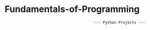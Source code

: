 # Fundamentals-of-Programming
```
                                        --- Python Projects ---
``` 
